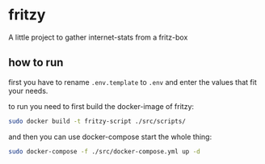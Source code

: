 # fritzy

A little project to gather internet-stats from a fritz-box

## how to run

first you have to rename `.env.template` to `.env` and enter the values that fit your needs.  
  
to run you need to first build the docker-image of fritzy:  

```bash
sudo docker build -t fritzy-script ./src/scripts/
```

and then you can use docker-compose start the whole thing:

```bash
sudo docker-compose -f ./src/docker-compose.yml up -d
```
